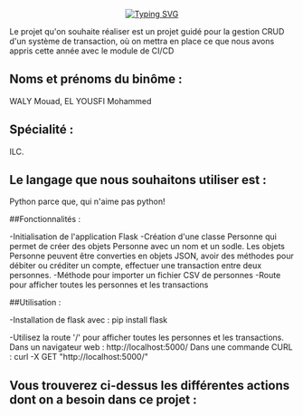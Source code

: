 <p align="center">
<a href="https://git.io/typing-svg"><img src="https://readme-typing-svg.demolab.com?font=Fira+Code&pause=1000&width=435&lines=PROJECT+API+CI%2FCD+WITH+PYTHON.+ILC" alt="Typing SVG" /></a>
  </P>
  
Le projet qu'on souhaite réaliser est un projet guidé pour la gestion CRUD d'un système de transaction, où on mettra en place ce que nous avons appris cette année avec le module de CI/CD


## Noms et prénoms du binôme : 
  WALY Mouad, EL YOUSFI Mohammed 


## Spécialité : 
  ILC.

## Le langage que nous souhaitons utiliser est :
  Python parce que, qui n'aime pas python!
  
##Fonctionnalités :

-Initialisation de l'application Flask
-Création d'une classe Personne qui permet de créer des objets Personne avec un nom et un sodle. Les objets Personne peuvent être converties en objets JSON, avoir des méthodes pour débiter ou créditer un compte, effectuer une transaction entre deux personnes.
-Méthode pour importer un fichier CSV de personnes
-Route pour afficher toutes les personnes et les transactions

##Utilisation :

-Installation de flask avec :
    pip install flask
   
-Utilisez la route '/' pour afficher toutes les personnes et les transactions.
    Dans un navigateur web : http://localhost:5000/
    Dans une commande CURL : curl -X GET "http://localhost:5000/"


## Vous trouverez ci-dessus les différentes actions dont on a besoin dans ce projet : 
